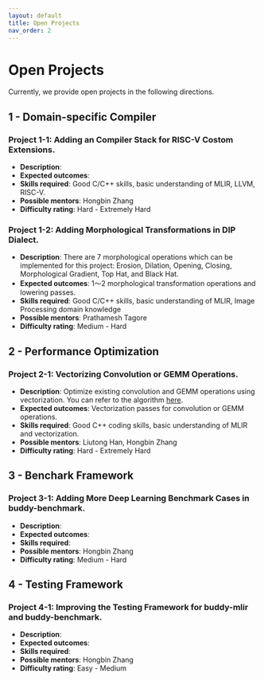 ```yaml
---
layout: default
title: Open Projects
nav_order: 2
---
```


# Open Projects

Currently, we provide open projects in the following directions.

## 1 - Domain-specific Compiler

### Project 1-1: Adding an Compiler Stack for RISC-V Costom Extensions.

- **Description**:
- **Expected outcomes**: 
- **Skills required**:  Good C/C++ skills, basic understanding of MLIR, LLVM, RISC-V.
- **Possible mentors**: Hongbin Zhang
- **Difficulty rating**: Hard - Extremely Hard

### Project 1-2: Adding Morphological Transformations in DIP Dialect.

- **Description**: There are 7 morphological operations which can be implemented for this project: Erosion, Dilation, Opening, Closing, Morphological Gradient, Top Hat, and Black Hat. 
- **Expected outcomes**: 1～2 morphological transformation operations and lowering passes.
- **Skills required**:  Good C/C++ skills, basic understanding of MLIR, Image Processing domain knowledge
- **Possible mentors**: Prathamesh Tagore
- **Difficulty rating**: Medium - Hard

## 2 - Performance Optimization

### Project 2-1: Vectorizing Convolution or GEMM Operations.

- **Description**: Optimize existing convolution and GEMM operations using vectorization. You can refer to the algorithm [here](https://github.com/opencv/opencv/blob/4.x/modules/dnn/src/layers/layers_common.simd.hpp).
- **Expected outcomes**: Vectorization passes for convolution or GEMM operations.
- **Skills required**: Good C++ coding skills, basic understanding of MLIR and vectorization.
- **Possible mentors**: Liutong Han, Hongbin Zhang
- **Difficulty rating**: Hard - Extremely Hard

## 3 - Benchark Framework

### Project 3-1: Adding More Deep Learning Benchmark Cases in buddy-benchmark.

- **Description**: 
- **Expected outcomes**: 
- **Skills required**:
- **Possible mentors**: Hongbin Zhang
- **Difficulty rating**: Medium - Hard

## 4 - Testing Framework

### Project 4-1: Improving the Testing Framework for buddy-mlir and buddy-benchmark.

- **Description**: 
- **Expected outcomes**:
- **Skills required**:
- **Possible mentors**: Hongbin Zhang
- **Difficulty rating**: Easy - Medium
